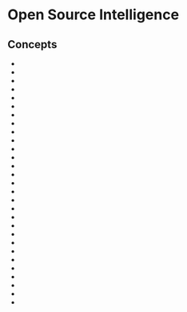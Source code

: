 # Open Source Intelligence

## Concepts

* [](investigating-crypto-crimes-an-introduction)
* [](a-brief-introduction-to-osint)
* [](the-advantages-of-performing-osint-for-threat-intelligence)
* [](osint-information-gathering-types)
* [](hands-on-with-google-maps-performing-geospatial-osint)
* [](the-basics-of-geolocation-for-osint)
* [](top-5-osint-tools-to-fact-check-social-media-content)
* [](what-is-social-media-osint)
* [](digital-images-exif-analysis)
* [](improving-search-results-with-google-keywords)
* [](practicing-google-advanced-operators-for-osint)
* [](introduction-to-google-earth)
* [](osint-sources-and-tools-the-internet-archive-and-the-wayback-machine)
* [](google-earth-historical-imagery)
* [](introduction-to-google-dorking)
* [](top-5-reverse-image-search-tools)
* [](introduction-to-shodan)
* [](osint-performing-mindset)
* [](performing-reverse-image-searches)
* [](top-5-tools-to-use-for-email-osint)
* [](make-email-address-enumeration-easier-with-hunter)
* [](identifying-breached-emails-with-have-i-been-pwned)
* [](top-5-tools-for-hunting-breached-passwords)
* [](advanced-people-search-to-get-the-most-complete-picture-top-5-tools-for-people-osint)
* [](examples-of-open-source-and-closed-source-data)
* [](osint-intelligence-cycle)
* [](find-the-business-information-you-need-with-osint-tools)
* [](shodan-basic-searches-find-devices-and-vulnerabilities)
* [](domain-name-lookup-your-pivot-point-for-osint-research)